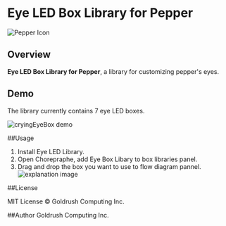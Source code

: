 # Eye LED Box Library for Pepper


![Pepper Icon](file:///Users/Mika/Documents/EyeLEDLibrary/pics/IMG_0010.PNG)


## Overview

**Eye LED Box Library for Pepper**, a library for customizing pepper's eyes.

## Demo
The library currently contains 7 eye LED boxes.

![cryingEyeBox demo](file:///Users/Mika/Documents/EyeLEDLibrary/pics/pepperEyeLibraryDemo.PNG)



##Usage
1. Install Eye LED Library.
2. Open Chorepraphe, add Eye Box Libary to box libraries panel.
3. Drag and drop the box you want to use to flow diagram pannel.
![explanation image](file:///Users/Mika/Documents/EyeLEDLibrary/pics/EyeLibraryExplanation.001.png)

	
	
##License

MIT License © Goldrush Computing Inc.


##Author
Goldrush Computing Inc.
